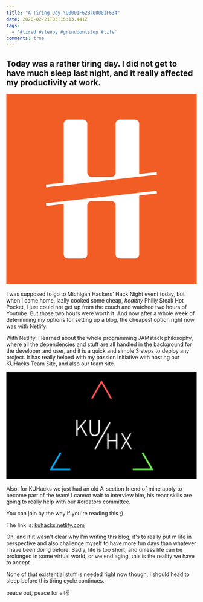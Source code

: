 ```yaml
---
title: "A Tiring Day \U0001F62B\U0001F634"
date: 2020-02-21T03:15:13.441Z
tags:
  - '#tired #sleepy #grinddontstop #life'
comments: true
---
```

## Today was a rather tiring day. I did not get to have much sleep last night, and it really affected my productivity at work.

![Michigan Hackers Logo](/images/logo.png)

I was supposed to go to Michigan Hackers' Hack Night event today, but when I came home, lazily cooked some cheap, _healthy_ Philly Steak Hot Pocket, I just could not get up from the couch and watched two hours of Youtube. But those two hours were worth it. And now after a whole week of determining my options for setting up a blog, the cheapest option right now was with Netlify. 

With Netlify, I learned about the whole programming JAMstack philosophy, where all the dependencies and stuff are all handled in the background for the developer and user, and it is a quick and simple 3 steps to deploy any project. It has really helped with my passion initiative with hosting our KUHacks Team Site, and also our team site. 

![](/images/kuhacks_delta_source_code_font_logo.png)

Also, for KUHacks we just had an old A-section friend of mine apply to become part of the team! I cannot wait to interview him, his react skills are going to really help with our #creators committee. 

You can join by the way if you're reading this ;)

The link is: [kuhacks.netlify.com](kuhacks.netlify.com)

Oh, and if it wasn't clear why I'm writing this blog, it's to really put m life in perspective and also challenge myself to have more fun days than whatever I have been doing before. Sadly, life is too short, and unless life can be prolonged in some virtual world, or we end aging, this is the reality we have to accept. 

None of that existential stuff is needed right now though, I should head to sleep before this tiring cycle continues.



peace out, peace for all✌️
